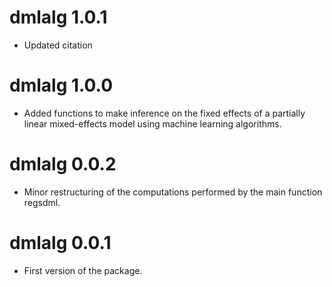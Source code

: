 # dmlalg 1.0.1

* Updated citation

# dmlalg 1.0.0

* Added functions to make inference on the fixed effects of a partially linear
    mixed-effects model using machine learning algorithms. 

# dmlalg 0.0.2

* Minor restructuring of the computations performed by the main function regsdml.

# dmlalg 0.0.1

* First version of the package. 
